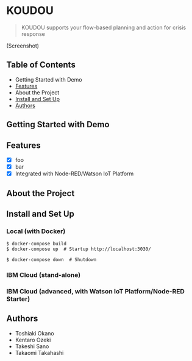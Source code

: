 # KOUDOU

> KOUDOU supports your flow-based planning and action for crisis response

(Screenshot)

## Table of Contents

- Getting Started with Demo
- [Features](#features)
- About the Project
- [Install and Set Up](#install-and-set-up)
- [Authors](#authors)

## Getting Started with Demo

## Features

- [x] foo
- [x] bar
- [x] Integrated with Node-RED/Watson IoT Platform

## About the Project

## Install and Set Up

### Local (with Docker)

```
$ docker-compose build
$ docker-compose up  # Startup http://localhost:3030/
```

```
$ docker-compose down  # Shutdown
```

### IBM Cloud (stand-alone)

### IBM Cloud (advanced, with Watson IoT Platform/Node-RED Starter)

## Authors

- Toshiaki Okano
- Kentaro Ozeki
- Takeshi Sano
- Takaomi Takahashi

